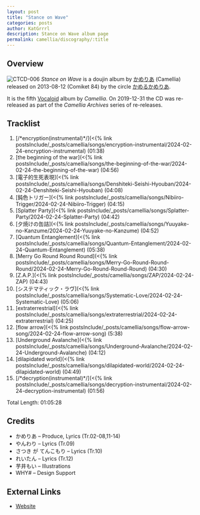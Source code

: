 ```yaml
---
layout: post
title: "Stance on Wave"
categories: posts
author: KatGrrrl
description: Stance on Wave album page
permalink: camellia/discography/:title
---
```


## Overview

![CTCD-006](https://cdn.camellia.wiki/images/camellia/albums/CTCD-006.jpg)
*Stance on Wave* is a doujin album by [かめりあ](/camellia) (Camellia) released on 2013-08-12 (Comiket 84) by the circle [かめるかめりあ](#).

It is the fifth [Vocaloid](https://en.wikipedia.org/wiki/Vocaloid) album by *Camellia*. On 2019-12-31 the CD was re-released as part of the *Camellia Archives* series of re-releases.

## Tracklist

1. [/\*encryption(instrumental)\*/](<{% link postsInclude/_posts/camellia/songs/encryption-instrumental/2024-02-24-encryption-instrumental) (01:38)
2. [the beginning of the war](<{% link postsInclude/_posts/camellia/songs/the-beginning-of-the-war/2024-02-24-the-beginning-of-the-war) (04:56)
3. [電子的生死表現](<{% link postsInclude/_posts/camellia/songs/Denshiteki-Seishi-Hyouban/2024-02-24-Denshiteki-Seishi-Hyouban) (04:08)
4. [鈍色トリガー](<{% link postsInclude/_posts/camellia/songs/Nibiiro-Trigger/2024-02-24-Nibiiro-Trigger) (04:15)
5. [Splatter Party](<{% link postsInclude/_posts/camellia/songs/Splatter-Party/2024-02-24-Splatter-Party) (04:42)
6. [夕焼けの缶詰](<{% link postsInclude/_posts/camellia/songs/Yuuyake-no-Kanzume/2024-02-24-Yuuyake-no-Kanzume) (04:52)
7. [Quantum Entanglement](<{% link postsInclude/_posts/camellia/songs/Quantum-Entanglement/2024-02-24-Quantum-Entanglement) (05:38)
8. [Merry Go Round Round Round](<{% link postsInclude/_posts/camellia/songs/Merry-Go-Round-Round-Round/2024-02-24-Merry-Go-Round-Round-Round) (04:30)
9. [Z.A.P.](<{% link postsInclude/_posts/camellia/songs/ZAP/2024-02-24-ZAP) (04:43)
10. [システマティック・ラヴ](<{% link postsInclude/_posts/camellia/songs/Systematic-Love/2024-02-24-Systematic-Love) (05:06)
11. [extraterrestrial](<{% link postsInclude/_posts/camellia/songs/extraterrestrial/2024-02-24-extraterrestrial) (04:25)
12. [flow arrow](<{% link postsInclude/_posts/camellia/songs/flow-arrow-song/2024-02-24-flow-arrow-song) (5:38)
13. [Underground Avalanche](<{% link postsInclude/_posts/camellia/songs/Underground-Avalanche/2024-02-24-Underground-Avalanche) (04:12)
14. [dilapidated world](<{% link postsInclude/_posts/camellia/songs/dilapidated-world/2024-02-24-dilapidated-world) (04:49)
15. [/\*decryption(instrumental)\*/](<{% link postsInclude/_posts/camellia/songs/decryption-instrumental/2024-02-24-decryption-instrumental) (01:56)

Total Length: 01:05:28

## Credits

* かめりあ – Produce, Lyrics (Tr.02-08,11-14)
* やんわり – Lyrics (Tr.09)
* さつき が てんこもり – Lyrics (Tr.10)
* れいたん – Lyrics (Tr.12)
* 芋井もい – Illustrations
* WHY# – Design Support

## External Links

* [Website](https://cametek.jp/stance/)
